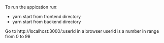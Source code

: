 To run the appication run:
  - yarn start from frontend directory
  - yarn start from backend directory

Go to http://localhost:3000/:userId in a browser
userId is a number in range from 0 to 99
